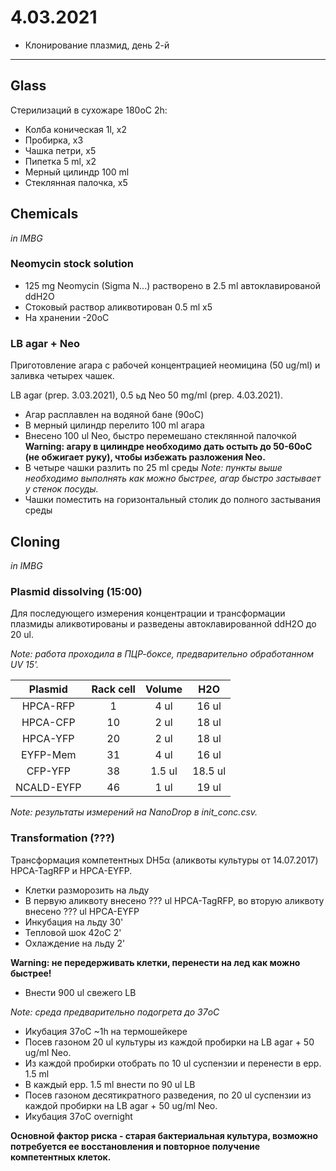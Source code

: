 4.03.2021
==========

- Клонирование плазмид, день 2-й

---

## Glass
Стерилизаций в сухожаре 180oC 2h:
- Колба коническая 1l, x2
- Пробирка, x3
- Чашка петри, x5
- Пипетка 5 ml, x2
- Мерный цилиндр 100 ml
- Стеклянная палочка, x5

## Chemicals
*in IMBG*
### Neomycin stock solution
- 125 mg Neomycin (Sigma N...) растворено в 2.5 ml автоклавированой ddH2O
- Стоковый раствор аликвотирован 0.5 ml x5
- На хранении -20oC

### LB agar + Neo
Приготовление агара с рабочей концентрацией неомицина (50 ug/ml) и заливка четырех чашек.

LB agar (prep. 3.03.2021), 0.5 ьд Neo 50 mg/ml (prep. 4.03.2021).

- Агар расплавлен на водяной бане (90oC)
- В мерный цилиндр перелито 100 ml агара
- Внесено 100 ul Neo, быстро перемешано стеклянной палочкой
**Warning: агару в цилиндре необходимо дать остыть до 50-60oC (не обжигает руку), чтобы избежать разложения Neo.**
- В четыре чашки разлить по 25 ml среды
*Note: пункты выше необходимо выполнять как можно быстрее, агар быстро застывает у стенок посуды.*
- Чашки поместить на горизонтальный столик до полного застывания среды


## Cloning
*in IMBG*
### Plasmid dissolving (15:00)
Для последующего измерения концентрации и трансформации плазмиды аликвотированы и разведены автоклавированной ddH2O до 20 ul.

*Note: работа проходила в ПЦР-боксе, предварительно обработанном UV 15'.*

Plasmid   |Rack cell|Volume|H2O
:--------:|:-------:|:----:|:----:
HPCA-RFP  |1        |4 ul  |16 ul
HPCA-CFP  |10       |2 ul  |18 ul
HPCA-YFP  |20       |2 ul  |18 ul
EYFP-Mem  |31       |4 ul  |16 ul
CFP-YFP   |38       |1.5 ul|18.5 ul
NCALD-EYFP|46       |1 ul  |19 ul

*Note: результаты измерений на NanoDrop в init_conc.csv.* 

### Transformation (???)
Трансформация компетентных DH5α (аликвоты культуры от 14.07.2017) HPCA-TagRFP и HPCA-EYFP.

- Клетки разморозить на льду
- В первую аликвоту внесено ??? ul HPCA-TagRFP, во вторую аликвоту внесено ??? ul HPCA-EYFP
- Инкубация на льду 30'
- Тепловой шок 42oC 2'
- Охлаждение на льду 2'

**Warning: не передерживать клетки, перенести на лед как можно быстрее!**
- Внести 900 ul свежего LB

*Note: среда предварительно подогрета до 37oC*
- Икубация 37oC \~1h на термошейкере
- Посев газоном 20 ul культуры из каждой пробирки на LB agar + 50 ug/ml Neo.
- Из каждой пробирки отобрать по 10 ul суспензии и перенести в epp. 1.5 ml
- В каждый epp. 1.5 ml внести по 90 ul LB
- Посев газоном десятикратного разведения, по 20 ul суспензии из каждой пробирки на LB agar + 50 ug/ml Neo.
- Икубация 37oC overnight

**Основной фактор риска - старая бактериальная культура, возможно потребуется ее восстановления и повторное получение компетентных клеток.**